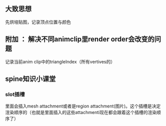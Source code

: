## 大致思想
先烘培贴图，记录顶点位置与颜色

## 附加 ： 解决不同animclip里render order会改变的问题
记录当前anim clip中的triangleIndex（所有vertives的）

## spine知识小课堂
### slot插槽
里面会插入mesh attachment或者是region attachment(图片)。这个插槽是决定渲染顺序的（也就是里面插入的这些attachmenti现在都会跟着这个插槽的渲染顺序了）



